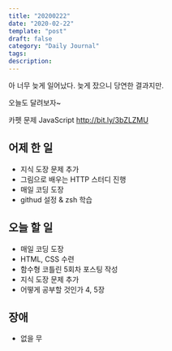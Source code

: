 ```yaml
---
title: "20200222"
date: "2020-02-22"
template: "post"
draft: false
category: "Daily Journal"
tags:
description:
---
```


아 너무 늦게 일어났다.
늦게 잤으니 당연한 결과지만.

오늘도 달려보자~

카펫 문제
JavaScript
<http://bit.ly/3bZLZMU>

## 어제 한 일

* 지식 도장 문제 추가
* 그림으로 배우는 HTTP 스터디 진행
* 매일 코딩 도장
* githud 설정 & zsh 학습

## 오늘 할 일

* 매일 코딩 도장
* HTML, CSS 수련
* 함수형 코틀린 5회차 포스팅 작성
* 지식 도장 문제 추가
* 어떻게 공부할 것인가 4, 5장

## 장애

* 없을 무
